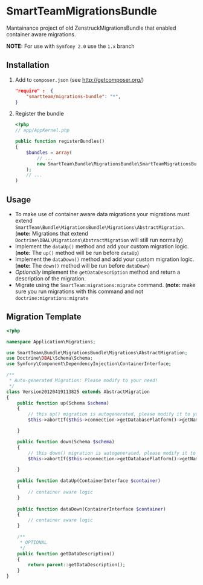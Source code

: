 # SmartTeamMigrationsBundle

Mantainance project of old ZenstruckMigrationsBundle that enabled container aware migrations.

**NOTE:** For use with `Symfony 2.0` use the `1.x` branch

## Installation

1. Add to `composer.json` (see http://getcomposer.org/)

    ```json
    "require" :  {
        "smartteam/migrations-bundle": "*",
    }
    ```

2. Register the bundle

    ```php
    <?php
    // app/AppKernel.php
    
    public function registerBundles()
    {
        $bundles = array(
            // ...
            new SmartTeam\Bundle\MigrationsBundle\SmartTeamMigrationsBundle(),
        );
        // ...
    )
    ```
    
## Usage

*   To make use of container aware data migrations your migrations must extend 
    `SmartTeam\Bundle\MigrationsBundle\Migrations\AbstractMigration`.  (**note:** Migrations that extend
    `Doctrine\DBAL\Migrations\AbstractMigration` will still run normally)
*   Implement the `dataUp()` method and add your custom migration logic. (**note:** The `up()` method will be run 
    before `dataUp`)
*   Implement the `dataDown()` method and add your custom migration logic. (**note:** The `down()` method will be run 
    before `dataDown`)
*   _Optionally_ implement the `getDataDescription` method and return a description of the migration.
*   Migrate using the `SmartTeam:migrations:migrate` command.
    (**note:** make sure you run migrations with this command and not `doctrine:migrations:migrate`

## Migration Template

```php
<?php

namespace Application\Migrations;

use SmartTeam\Bundle\MigrationsBundle\Migrations\AbstractMigration;
use Doctrine\DBAL\Schema\Schema;
use Symfony\Component\DependencyInjection\ContainerInterface;

/**
 * Auto-generated Migration: Please modify to your need!
 */
class Version20120419113825 extends AbstractMigration
{
    public function up(Schema $schema)
    {
        // this up() migration is autogenerated, please modify it to your needs
        $this->abortIf($this->connection->getDatabasePlatform()->getName() != "mysql");

    }

    public function down(Schema $schema)
    {
        // this down() migration is autogenerated, please modify it to your needs
        $this->abortIf($this->connection->getDatabasePlatform()->getName() != "mysql");

    }
    
    public function dataUp(ContainerInterface $container)
    {
        // container aware logic
    }
    
    public function dataDown(ContainerInterface $container)
    {
        // container aware logic
    }

    /**
     * OPTIONAL
     */
    public function getDataDescription()
    {
        return parent::getDataDescription();
    }
}
```
